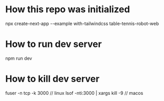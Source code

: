 # How this repo was initialized
npx create-next-app --example with-tailwindcss table-tennis-robot-web

# How to run dev server
npm run dev

# How to kill dev server
fuser -n tcp -k 3000              // linux
lsof -nti:3000 | xargs kill -9    // macos

